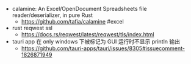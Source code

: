 - calamine: An Excel/OpenDocument Spreadsheets file reader/deserializer, in pure Rust
	- https://github.com/tafia/calamine #excel
- rust reqwest ssl
	- https://docs.rs/reqwest/latest/reqwest/tls/index.html
- tauri app 在 only windows 下被标记为 GUI 运行时不显示 println 输出
	- https://github.com/tauri-apps/tauri/issues/8305#issuecomment-1826871949